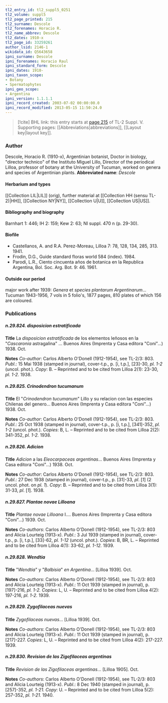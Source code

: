 ```yaml
---
tl2_entry_id: tl2_suppl5_0251
tl2_volume: suppl5
tl2_page_printed: 215
tl2_surname: Descole
tl2_forenames: Horacio R.
tl2_name_abbrev: Descole
tl2_dates: 1910-x
tl2_page_id: 33259261
author_lsid: 2146-1
wikidata_id: Q5643658
ipni_surname: Descole
ipni_forenames: Horacio Raul
ipni_standard_form: Descole
ipni_dates: 1910-
ipni_taxon_scope: 
- Botany
- Spermatophytes
ipni_geo_scope: 
- Argentina
ipni_version: 1.1.1.1
ipni_record_created: 2003-07-02 00:00:00.0
ipni_record_modified: 2013-05-15 11:50:24.0
---
```



> [!cite] BHL link: this entry starts at [page 215](https://www.biodiversitylibrary.org/page/33259261) of TL-2 Suppl. V.
> Supporting pages: [[Abbreviations|abbreviations]], [[Layout key|layout key]].

### Author

Descole, Horacio R. (1910-x), Argentinian botanist, Doctor in biology, "director technico" of the Instituto Miguel Lillo, Director of the periodical Lilloa, professor of botany at the University of Tucuman, worked on genera and species of Argentinian plants. 
**Abbreviated name**: *Descole*

#### Herbarium and types

[[Collection LIL|LIL]] (orig), further material at [[Collection HH (sensu TL-2)|HH]], [[Collection NY|NY]], [[Collection U|U]], [[Collection US|US]].

#### Bibliography and biography

Barnhart 1: 446; IH 2: 159; Kew 2: 63; NI suppl. 470 n (p. 29-30).

#### Biofile

- Castellanos, A. and R.A. Perez-Moreau, Lilloa 7: 78, 128, 134, 285, 313. 1941.
- Frodin, D.G., Guide standard floras world 584 (index). 1984.
- Parodi, L.R., Ciento cincuenta años de botanica en la Republica Argentina, Bol. Soc. Arg. Bot. 9: 46. 1961.

#### Outside our period

major work after 1939: *Genera* et *species plantarum Argentinarum*... Tucuman 1943-1956, 7 vols in 5 folio's, 1877 pages, 810 plates of which 156 are coloured.

### Publications

##### n.29.824. disposicion estratificada

**Title**
La *disposicion estratificada* de los elementos leñosos en la "*Cascaronia* astragalina" ... Buenos Aires (Imprenta y Casa editora "Coni"...) 1938. Oct.

**Notes**
*Co-author*: Carlos Alberto O'Donell (1912-1954), see TL-2/3: 803.
*Publ*.: 15 Mai 1938 (stamped in journal), cover-t.p., p. \[i, t.p.\], \[23\]-30, *pl. 1-2* (uncol. phot.).
*Copy*: B. – Reprinted and to be cited from Lilloa 2(1): 23-30, *pl. 1-2.* 1938.

##### n.29.825. Crinodendron tucumanum

**Title**
El "*Crinodendron tucumanum*" Lillo y su relacion con las especies Chilenas del genero... Buenos Aires (Imprenta y Casa editora "Coni"...) 1938. Oct.

**Notes**
*Co-author*: Carlos Alberto O'Donell (1912-1954), see TL-2/3: 803.
*Publ*.: 25 Oct 1938 (stamped in journal), cover-t.p., p. \[i, t.p.\], \[341\]-352, *pl. 1-2* (uncol. phot.). *Copies*: B, L. – Reprinted and to be cited from Lilloa 2(2): 341-352, *pl. 1-2.* 1938.

##### n.29.826. Adicion

**Title**
*Adicion* a las *Eleocarpaceas argentinas*... Buenos Aires (Imprenta y Casa editora "Coni"...) 1938. Oct.

**Notes**
*Co-author*: Carlos Alberto O'Donell (1912-1954), see TL-2/3: 803.
*Publ*.: 27 Dec 1938 (stamped in journal), cover-t.p., p. \[31\]-33, *pl*. \[*1*\] (2 uncol. phot. on *pl. 1*). *Copy*: B. – Reprinted and to be cited from Lilloa 3(1): 31-33, *pl*. \[*1*\]. 1938.

##### n.29.827. Plantae novae Lilloana

**Title**
*Plantae novae Lilloana* I.... Buenos Aires (Imprenta y Casa editora "Coni"...) 1939. Oct.

**Notes**
*Co-authors*: Carlos Alberto O'Donell (1912-1954), see TL-2/3: 803 and Alicia Lourteig (1913-x).
*Publ*.: 3 Jul 1939 (stamped in journal), cover-t.p., p. \[i, t.p.\], \[33\]-62, *pl. 1-12* (uncol. phot.).
*Copies*: B, BR, L. – Reprinted and to be cited from Lilloa 4(1): 33-62, *pl. 1-12.* 1939.

##### n.29.828. Wendtia

**Title**
"*Wendtia*" y "*Balbisia*" *en Argentina*... \[Lilloa 1939\]. Oct.

**Notes**
*Co-authors*: Carlos Alberto O'Donell (1912-1954), see TL-2/3: 803 and Alicia Lourteig (1913-x).
*Publ*.: 11 Oct 1939 (stamped in journal), p. \[197\]-216, *pl. 1-2.* *Copies*: L, U. – Reprinted and to be cited from Lilloa 4(2): 197-216, *pl. 1-2.* 1939.

##### n.29.829. Zygofilaceas nuevas

**Title**
*Zygofilaceas nuevas*... \[Lilloa 1939\]. Oct.

**Notes**
*Co-authors*: Carlos Alberto O'Donell (1912-1954), see TL-2/3: 803 and Alicia Lourteig (1913-x).
*Publ*.: 11 Oct 1939 (stamped in journal), p. \[217\]-227. *Copies*: L, U. – Reprinted and to be cited from Lilloa 4(2): 217-227. 1939.

##### n.29.830. Revision de las Zigofilaceas argentinas

**Title**
*Revision de las Zigofilaceas argentinas*... \[Lilloa 1905\]. Oct.

**Notes**
*Co-authors*: Carlos Alberto O'Donell (1912-1954), see TL-2/3: 803 and Alicia Lourteig (1913-x).
*Publ*.: 8 Dec 1940 (stamped in journal), p. \[257\]-352, *pl. 1-21.* *Copy*: U. – Reprinted and to be cited from Lilloa 5(2): 257-352, *pl. 1-21.* 1940.

